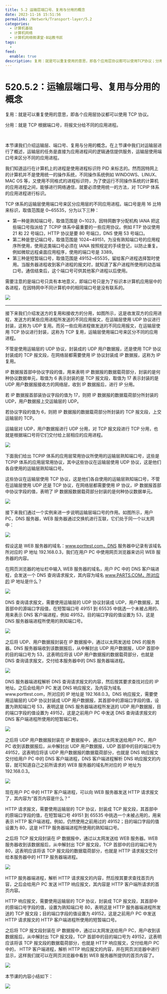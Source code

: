 ```yaml
---
title: 5.2 运输层端口号、复用与分用的概念
date: 2023-11-16 15:51:56
permalink: /Network/Transport-layer/5.2
categories:
  - 计算机基础
  - 计算机网络
  - 计算机网络微课堂-B站教书匠
tags:
  - 
feed:
  enable: true
description: 复用：就是可以重复使用的意思，即各个应用层协议都可以使用TCP协议；分用：就是TCP根据端口号，将报文分给不同的应用进程。
---
```


# 520.5.2：运输层端口号、复用与分用的概念

复用：就是可以重复使用的意思，即各个应用层协议都可以使用 TCP 协议。

分用：就是 TCP 根据端口号，将报文分给不同的应用进程。

‍<!-- more -->


本节课我们介绍运输层、端口号、复用与分用的概念。在上节课中我们对运输层进行了概述，运输层的任务是直接为应用进程间的逻辑通信提供服务，运输层使用端口号来区分不同的应用进程。

我们知道运行在计算机上的进程是使用进程标识符 PID 来标志的。然而因特网上的计算机并不是使用统一的操作系统，不同操作系统例如 WINDOWS、LINUX、MAC OS 等，又使用不同格式的进程标识符，为了使运行不同操作系统的计算机的应用进程之间，能够进行网络通信，就要必须使用统一的方法，对 TCPIP 体系的应用进程进行标识。

TCP 体系的运输层使用端口号来区分应用层的不同应用进程。端口号是用 16 比特来标识，取值范围是 0\~65535，分为以下三种：

* 第一种是熟知端口号，取值范围是 0\~1023，因特网数字分配机构 IANA 把这些端口号指派给了 TCPIP 体系中最重要的一些应用协议。例如 FTP 协议使用 21 和 22 号端口，HTTP 协议是要 80 号端口，DNS 使用 53 号端口。
* 第二种是登记端口号，取值范围是 1024\~49151，为没有熟知端口号的应用程序所使用，使用这类端口号必须在 IANA 按照规定的手续登记，以防止重复。例如微软远程桌面应用程序，使用的端口号是 3389。
* 第三种是短暂端口号，取值范围是 49152~65535，留给客户进程选择暂时使用。当服务器进程收到客户进程的报文时，就知道了客户进程所使用的动态端口号。通信结束后，这个端口号可供其他客户进程以后使用。

需要注意的是端口号只具有本地意义，即端口号只是为了标识本计算机应用层中的各进程，在因特网中不同计算机中的相同端口号是没有联系的。

​![](https://image.peterjxl.com/blog/image-20211218224317-ip0e0lf.png)​

---

接下来我们介绍发送方的复用和接收方的分用，如图所示，这是收发双方的应用进程，发送方的某些应用进程所发送的不同应用报文，在运输层使用 UDP 协议进行封装，这称为 UDP 复用。而另一些应用进程做发送的不同应用报文，在运输层使用 TCP 协议进行封装，这称为 TCP 复用，运输层使用端口号来区分不同的应用进程。

不管是使用运输层的 UDP 协议，封装成的 UDP 用户数据报，还是使用 TCP 协议封装成的 TCP 报文段，在网络层都需要使用 IP 协议封装成 IP 数据报，这称为 IP 复用。

IP 数据报首部中协议字段的值，用来表明 IP 数据报的数据载荷部分，封装的是何种协议数据单元，取值为 6 表示封装的是 TCP 报文段，取值为 17 表示封装的是 UDP 用户数据报接收方的网络层，收到 IP 数据报后，进行 IP 分用。

若 IP 数据报首部装协议字段的值为 17，则把 IP 数据报的数据载荷部分所封装的 UDP，用户数据报上交运输层的 UDP。

若协议字段的值为 6，则把 IP 数据报的数据载荷部分所封装的 TCP 报文段，上交运输层的 TCP。

运输层对 UDP，用户数据报进行 UDP 分用，对 TCP 报文段进行 TCP 分用，也就是根据端口号将它们交付给上层相应的应用进程。

​![](https://image.peterjxl.com/blog/image-20211219093916-xchqonz.png)​

下面我们给出 TCPIP 体系的应用层常用协议所使用的运输层熟知端口号，这些是 TCPIP 体系的应用层常用协议，其中这些协议在运输层使用 UDP 协议，这是他们各自使用的运输层熟知端口号。

这些协议在运输层使用 TCP 协议，这是他们各自使用的运输层熟知端口号，不管在运输层使用 UDP 还是 TCP 协议，在网络层都需要使用 IP 协议，IP 数据报首部中协议字段的值，表明了 IP 数据报数据载荷部分封装的是何种协议数据单元。

​![](https://image.peterjxl.com/blog/image-20211219094034-vozbveb.png)​

接下来我们通过一个实例来进一步说明运输层端口号的作用。如图所示，用户 PC，DNS 服务器，WEB 服务器通过交换机进行互联，它们处于同一个以太网中：

​![](https://image.peterjxl.com/blog/image-20240522214952-e6xn3ys.png)​

假设这是 WEB 服务器的域名：www.porttest.com，DNS 服务器中记录有该域名所对应的 IP 地址 192.168.0.3，我们在用户 PC 中使用网页浏览器来访问 WEB 服务器的内容。

在网页浏览器的地址栏中输入 WEB 服务器的域名，用户 PC 中的 DNS 客户端进程，会发送一个 DNS 查询请求报文，其内容为域名 www.PARTS.COM，所对应的 IP 地址是什么？

​![](https://image.peterjxl.com/blog/image-20240522215045-3kxl51y.png)​

DNS 查询请求报文，需要使用运输层的 UDP 协议封装成 UDP，用户数据报，其首部中的源端口字段值，在短暂端口号 49151 到 65535 中挑选一个未被占用的、用来表示 DNS 客户端进程，例如 49152。目的端口字段的值设置为 53，这是 DNS 服务器端进程所使用的熟知端口号。

​![](https://image.peterjxl.com/blog/image-20240522215145-83pjtmc.png)​

之后将 UDP、用户数据报封装在 IP 数据报中，通过以太网发送给 DNS 的服务器。DNS 服务器端收到该数据报后，从中解封出 UDP 用户数据报，UDP 首部中的目的端口号为 53，这表明应将该 UDP 用户数据报的数据载荷部分，也就是 DNS 查询请求报文，交付给本服务器中的 DNS 服务器端进程。

​![](https://image.peterjxl.com/blog/image-20240522215220-g3t2mb9.png)​

DNS 服务器端进程解析 DNS 查询请求报文的内容，然后按其要求查找对应的 IP 地址。之后会给用户 PC 发送 DNS 响应报文，及内容为域名www.porttest.com，所对应的 IP 地址是 192.168.0.3。DNS 响应报文，需要使用运输层的 UDP 协议封装成 UDP 用户数据报，其首部中的源端口字段的值，设置为熟知端口号 53，表明这是 DNS 服务器端进程所发送的 UDP 用户数据报，目的端口字段的值设置为 49152，这是之前用户 PC 中发送 DNS 查询请求报文的 DNS 客户端进程所使用的短暂端口号。

​![](https://image.peterjxl.com/blog/image-20240522215314-wlo8p42.png)​

之后将 UDP 用户数据报封装在 IP 数据报中，通过以太网发送给用户 PC，用户 PC 收到该数据报后，从中解封出 UDP 用户数据报，UDP 首部中的目的端口号为 49152，这表明应将该 UDP 用户数据报的数据载荷部分，也就是 DNS 响应报文交付给用户 PC 中的 DNS 客户端进程，DNS 客户端进程解析 DNS 响应报文的内容，就可知道自己之前所请求的 WEB 服务器的域名所对应的 IP 地址为 192.168.0.3。

​![](https://image.peterjxl.com/blog/image-20240522215357-8cta3rz.png)​

现在用户 PC 中的 HTTP 客户端进程，可以向 WEB 服务器发送 HTTP 请求报文了，其内容为“首页内容是什么？”

HTTP 请求报文，需要使用运输层的 TCP 协议，封装成 TCP 报文段，其首部中的原端口字段的值，在短暂端口号 49151 到 65535 中挑选一个未被占用的，用来表示 HTTP 客户端进程。例如，仍然使用之前用过的 49152；目的端口字段的值设置为 80，这是 HTTP 服务器端进程所使用的熟知端口号。

之后将 TCP 报文段封装在 IP 数据报中，通过以太网发送给 WEB 服务器。WEB 服务器收到该数据报后，从中解封出 TCP 报文段，TCP 首部中的目的端口号为 80，这表明应该将该 TCP 报文段的数据载荷部分，也就是 HTTP 请求报文交付给本服务器中的 HTTP 服务器端进程。

​![](https://image.peterjxl.com/blog/image-20240522215448-iltkq3x.png)​

HTTP 服务器端进程，解析 HTTP 请求报文的内容，然后按其要求查找首页内容，之后会给用户 PC 发送 HTTP 响应报文，其内容是 HTTP 客户端所请求的首页内容。

HTTP 响应报文，需要使用运输层的 TCP 协议，封装成 TCP 报文段，其首部中的原端口号字段的值，设置为熟知端口号 80，表明这是 HTTP 服务器端进程所发送的 TCP 报文段；目的端口字段的值设置为 49152，这是之前用户 PC 中发送 HTTP 请求报文的 HTTP 客户端进程所使用的短暂端口号。

之后将 TCP 报文段封装在 IP 数据报中，通过以太网发送给用户 PC，用户收到该数据报后，从中解封出 TCP 报文段，TCP 首部中的目的端口号为 49152，这表明应该将该 TCP 报文段的数据载荷部分，也就是 HTTP 响应报文，交付给用户 PC 中的， HTTP 客户端进程，解析 HTTP 响应报文的内容，并在网页浏览器中进行显示，这样我们就可以在网页浏览器中看到 WEB 服务器所提供的首页内容了。

​![](https://image.peterjxl.com/blog/image-20240522215556-l8v9e48.png)​

本节课的内容小结如下：

​![](https://image.peterjxl.com/blog/image-20211219094612-24c52vk.png)​

‍
